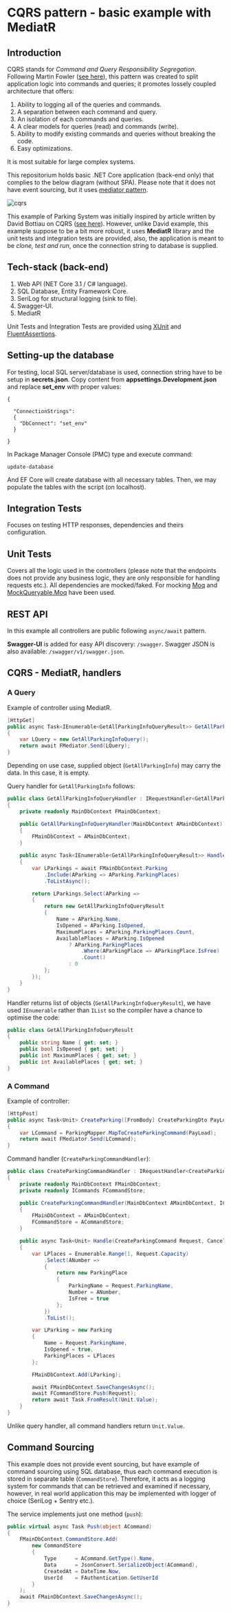 # CQRS pattern - basic example with MediatR

## Introduction

CQRS stands for _Command and Query Responsibility Segregation_. Following Martin Fowler ([see here](https://martinfowler.com/bliki/CQRS.html)), this pattern was created to split application logic into commands and queries; it promotes lossely coupled architecture that offers:

1. Ability to logging all of the queries and commands.
1. A separation between each command and query.
1. An isolation of each commands and queries.
1. A clear models for queries (read) and commands (write).
1. Ability to modify existing commands and queries without breaking the code.
1. Easy optimizations.

It is most suitable for large complex systems.

This repositorium holds basic .NET Core application (back-end only) that complies to the below diagram (without SPA). Please note that it does not have event sourcing, but it uses [mediator pattern](https://refactoring.guru/design-patterns/mediator).

![cqrs](https://maindbstorage.blob.core.windows.net/tokanpages/content/drawings/cqrs_c4_model_v2.png)

This example of Parking System was initially inspired by article written by David Bottiau on CQRS ([see here](https://medium.com/@dbottiau/a-naive-introduction-to-cqrs-in-c-9d0d99cd2d54)). However, unlike David example, this example suppose to be a bit more robust, it uses __MediatR__ library and the unit tests and integration tests are provided, also, the application is meant to be _clone, test and run_, once the connection string to database is supplied.

## Tech-stack (back-end)

1. Web API (NET Core 3.1 / C# language).
1. SQL Database, Entity Framework Core.
1. SeriLog for structural logging (sink to file).
1. Swagger-UI.
1. MediatR

Unit Tests and Integration Tests are provided using [XUnit](https://github.com/xunit/xunit) and [FluentAssertions](https://github.com/fluentassertions/fluentassertions).

## Setting-up the database

For testing, local SQL server/database is used, connection string have to be setup in __secrets.json__. Copy content from __appsettings.Development.json__ and replace __set_env__ with proper values:

```
{

  "ConnectionStrings": 
  {
    "DbConnect": "set_env"
  }

}
```

In Package Manager Console (PMC) type and execute command:

`update-database`

And EF Core will create database with all necessary tables. Then, we may populate the tables with the script (on localhost).

## Integration Tests

Focuses on testing HTTP responses, dependencies and theirs configuration.

## Unit Tests

Covers all the logic used in the controllers (please note that the endpoints does not provide any business logic, they are only responsible for handling requests etc.). All dependencies are mocked/faked. For mocking [Moq](https://github.com/moq/moq4) and [MockQueryable.Moq](https://github.com/romantitov/MockQueryable) have been used. 

## REST API

In this example all controllers are public following `async/await` pattern.

__Swagger-UI__ is added for easy API discovery: `/swagger`. Swagger JSON is also available: `/swagger/v1/swagger.json`.

## CQRS - MediatR, handlers

### A Query

Example of controller using MediatR.

```csharp
[HttpGet]
public async Task<IEnumerable<GetAllParkingInfoQueryResult>> GetAllParkingInfo()
{
    var LQuery = new GetAllParkingInfoQuery();
    return await FMediator.Send(LQuery);
}
```

Depending on use case, supplied object (`GetAllParkingInfo`) may carry the data. In this case, it is empty.

Query handler for `GetAllParkingInfo` follows:

```csharp
public class GetAllParkingInfoQueryHandler : IRequestHandler<GetAllParkingInfoQuery, IEnumerable<GetAllParkingInfoQueryResult>>
{
    private readonly MainDbContext FMainDbContext;

    public GetAllParkingInfoQueryHandler(MainDbContext AMainDbContext) 
    {
        FMainDbContext = AMainDbContext;
    }

    public async Task<IEnumerable<GetAllParkingInfoQueryResult>> Handle(GetAllParkingInfoQuery Request, CancellationToken CancellationToken) 
    {
        var LParkings = await FMainDbContext.Parking
            .Include(AParking => AParking.ParkingPlaces)
            .ToListAsync();

        return LParkings.Select(AParking =>
        {
            return new GetAllParkingInfoQueryResult
            {
                Name = AParking.Name,
                IsOpened = AParking.IsOpened,
                MaximumPlaces = AParking.ParkingPlaces.Count,
                AvailablePlaces = AParking.IsOpened 
                    ? AParking.ParkingPlaces
                        .Where(AParkingPlace => AParkingPlace.IsFree)
                        .Count() 
                    : 0
            };
        });
    }
}
```

Handler returns list of objects (`GetAllParkingInfoQueryResult`), we have used `IEnumerable` rather than `IList` so the compiler have a chance to optimise the code:

```csharp
public class GetAllParkingInfoQueryResult
{
    public string Name { get; set; }
    public bool IsOpened { get; set; }
    public int MaximumPlaces { get; set; }
    public int AvailablePlaces { get; set; }
}
```

### A Command

Example of controller:

```csharp
[HttpPost]
public async Task<Unit> CreateParking([FromBody] CreateParkingDto PayLoad)
{
    var LCommand = ParkingMapper.MapToCreateParkingCommand(PayLoad);
    return await FMediator.Send(LCommand);
}
```

Command handler (`CreateParkingCommandHandler`):

```csharp
public class CreateParkingCommandHandler : IRequestHandler<CreateParkingCommand, Unit>
{
    private readonly MainDbContext FMainDbContext;
    private readonly ICommands FCommandStore;

    public CreateParkingCommandHandler(MainDbContext AMainDbContext, ICommands ACommandStore) 
    {
        FMainDbContext = AMainDbContext;
        FCommandStore = ACommandStore;
    }

    public async Task<Unit> Handle(CreateParkingCommand Request, CancellationToken CancellationToken)
    {
        var LPlaces = Enumerable.Range(1, Request.Capacity)
            .Select(ANumber =>
            {
                return new ParkingPlace
                {
                    ParkingName = Request.ParkingName,
                    Number = ANumber,
                    IsFree = true
                };
            })
            .ToList();

        var LParking = new Parking
        {
            Name = Request.ParkingName,
            IsOpened = true,
            ParkingPlaces = LPlaces
        };

        FMainDbContext.Add(LParking);

        await FMainDbContext.SaveChangesAsync();
        await FCommandStore.Push(Request);
        return await Task.FromResult(Unit.Value);
    }
}
```

Unlike query handler, all command handlers return `Unit.Value`.

## Command Sourcing

This example does not provide event sourcing, but have example of command sourcing using SQL database, thus each command execution is stored in separate table (`CommandStore`). Therefore, it acts as a logging system for commands that can be retrieved and examined if necessary, however, in real world application this may be implemented with logger of choice (SeriLog + Sentry etc.).

The service implements just one method (`push`):

```csharp
public virtual async Task Push(object ACommand)
{
    FMainDbContext.CommandStore.Add(
        new CommandStore
        {
            Type      = ACommand.GetType().Name,
            Data      = JsonConvert.SerializeObject(ACommand),
            CreatedAt = DateTime.Now,
            UserId    = FAuthentication.GetUserId
        }
    );
    await FMainDbContext.SaveChangesAsync();
}
```
